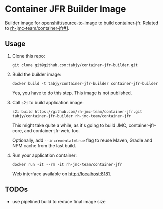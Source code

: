 # Container JFR Builder Image

Builder image for [openshift/source-to-image](https://github.com/openshift/source-to-image) to build [container-jfr](https://github.com/rh-jmc-team/container-jfr). Related to [rh-jmc-team/container-jfr#1](https://github.com/rh-jmc-team/container-jfr/issues/1).

## Usage

1. Clone this repo:
    ```
    git clone git@github.com:tabjy/container-jfr-builder.git
    ```

2. Build the builder image:
    ```
    docker build -t tabjy/container-jfr-builder container-jfr-builder
    ```
    Yes, you have to do this step. This image is not published.

3. Call `s2i` to build application image:
    ```
    s2i build https://github.com/rh-jmc-team/container-jfr.git tabjy/container-jfr-builder rh-jmc-team/container-jfr
    ```
    This might take quite a while, as it's going to build JMC, container-jfr-core, and container-jfr-web, too.

    Optionally, add `--incremental=true` flag to reuse Maven, Gradle and NPM cache from the last build.
4. Run your application container:
    ```
    docker run -it --rm -it rh-jmc-team/container-jfr
    ```
    Web interface available on [http://localhost:8181](http://localhost:8181).


## TODOs
- use pipelined build to reduce final image size